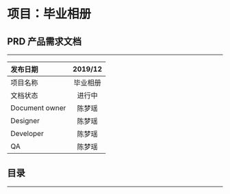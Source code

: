 # 项目：毕业相册
## PRD 产品需求文档
---
|发布日期|2019/12|
|:-|:-:|
|项目名称|毕业相册|
|文档状态|进行中|
|Document owner|陈梦瑶|
|Designer|陈梦瑶|
|Developer|陈梦瑶|
|QA|陈梦瑶|

## 目录
---
